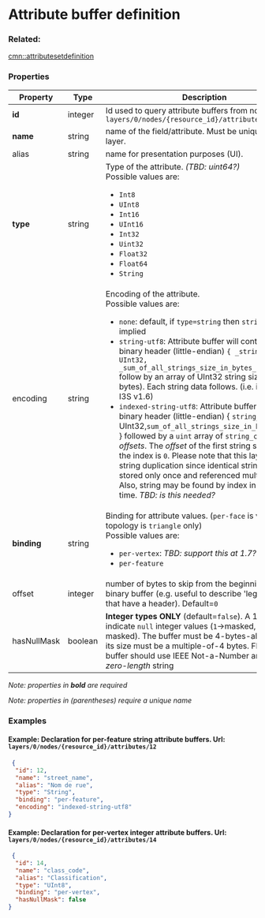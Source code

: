 # Attribute buffer definition



### Related:

[cmn::attributesetdefinition](attributesetdefinition.cmn.md)
### Properties

| Property | Type | Description |
| --- | --- | --- |
| **id** | integer | Id used to query attribute buffers from nodes e.g. `layers/0/nodes/{resource_id}/attributes/{id}` |
| **name** | string | name of the field/attribute. Must be unique per the layer.  |
| alias | string | name for presentation purposes (UI).  |
| **type** | string | Type of the attribute. _(TBD: uint64?)_   <div>Possible values are:<ul><li>`Int8`</li><li>`UInt8`</li><li>`Int16`</li><li>`UInt16`</li><li>`Int32`</li><li>`Uint32`</li><li>`Float32`</li><li>`Float64`</li><li>`String`</li></ul></div> |
| encoding | string | Encoding of the attribute. <div>Possible values are:<ul><li>`none`: default, if `type=string` then `string-utf8` is implied</li><li>`string-utf8`: Attribute buffer will contains a binary header (little-endian) `{ _string_count_: UInt32, _sum_of_all_strings_size_in_bytes_:Uint32}` follow by an array of UInt32 string sizes (in bytes). Each string data follows. (i.e. identical to I3S v1.6)</li><li>`indexed-string-utf8`: Attribute buffer contains a binary header (little-endian) { `string_count`: UInt32,`sum_of_all_strings_size_in_bytes`:Uint32 } followed by a `uint` array of `string_count` _offsets_. The _offset_ of the first string stored after the index is `0`. Please note that this layout avoid string duplication since identical strings may be stored only once and referenced multiple times. Also, string may be found by index in constant time. _TBD: is this needed?_</li></ul></div> |
| **binding** | string | Binding for attribute values. (`per-face` is valid if topology is `triangle` only)<div>Possible values are:<ul><li>`per-vertex`: _TBD: support this at 1.7?_</li><li>`per-feature`</li></ul></div> |
| offset | integer | number of bytes to skip from the beginning of the binary buffer (e.g. useful to describe 'legacy' buffer that have a header). Default=`0` |
| hasNullMask | boolean | **Integer types ONLY** (default=`false`). A 1-bit mask to indicate `null` integer values (`1`->masked, `0`->not-masked). The buffer must be 4-bytes-aligned and its size must be a multiple-of-4 bytes. Floating point buffer should use IEEE Not-a-Number and string _zero-length_ string |

*Note: properties in **bold** are required*

*Note: properties in (parentheses) require a unique name*

### Examples 

#### Example: Declaration for per-feature string attribute buffers. Url: `layers/0/nodes/{resource_id}/attributes/12` 

```json
 {
  "id": 12,
  "name": "street_name",
  "alias": "Nom de rue",
  "type": "String",
  "binding": "per-feature",
  "encoding": "indexed-string-utf8"
} 
```

#### Example: Declaration for per-vertex integer attribute buffers.  Url: `layers/0/nodes/{resource_id}/attributes/14` 

```json
 {
  "id": 14,
  "name": "class_code",
  "alias": "Classification",
  "type": "UInt8",
  "binding": "per-vertex",
  "hasNullMask": false
} 
```

